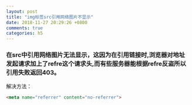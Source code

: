 ```yaml
---
layout: post
title: "img标签src引用网络图片不显示"
date: 2018-11-27 20:29:26 +0800
comments: true
categories: h5
---
```


### 在src中引用网络图片无法显示，这因为在引用链接时,浏览器对地址发起请求加上了refre这个请求头,而有些服务器能根据refre反盗所以引用失败返回403。

解决方法：
```html
<meta name="referrer" content="no-referrer">
```
